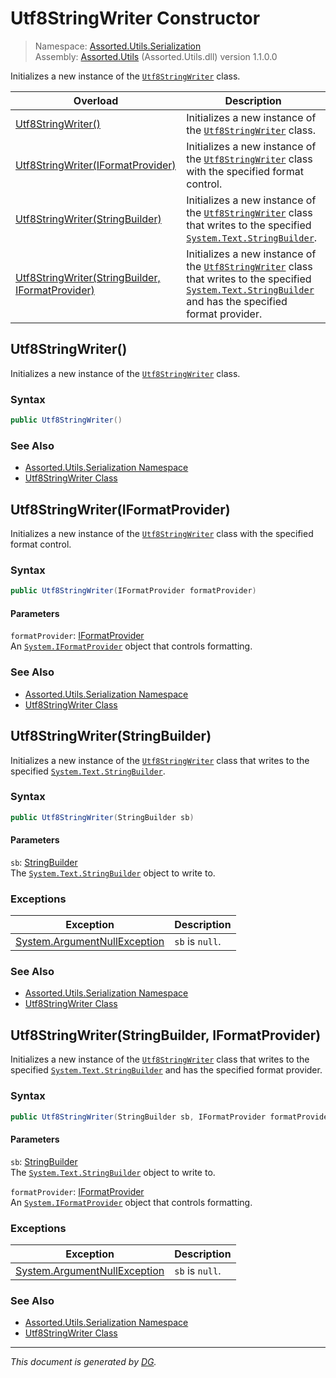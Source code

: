 ﻿# Utf8StringWriter Constructor

> Namespace: [Assorted.Utils.Serialization](index.md#assortedutilsserialization-namespace)\
> Assembly: [Assorted.Utils](index.md) (Assorted.Utils.dll) version 1.1.0.0

Initializes a new instance of the [`Utf8StringWriter`](Assorted.Utils.Serialization.Utf8StringWriter.md) class.

Overload | Description
--- | ---
[Utf8StringWriter()](Assorted.Utils.Serialization.Utf8StringWriter.-ctor.md#utf8stringwriter) | Initializes a new instance of the [`Utf8StringWriter`](Assorted.Utils.Serialization.Utf8StringWriter.md) class.
[Utf8StringWriter(IFormatProvider)](Assorted.Utils.Serialization.Utf8StringWriter.-ctor.md#utf8stringwriteriformatprovider) | Initializes a new instance of the [`Utf8StringWriter`](Assorted.Utils.Serialization.Utf8StringWriter.md) class with the specified format control.
[Utf8StringWriter(StringBuilder)](Assorted.Utils.Serialization.Utf8StringWriter.-ctor.md#utf8stringwriterstringbuilder) | Initializes a new instance of the [`Utf8StringWriter`](Assorted.Utils.Serialization.Utf8StringWriter.md) class that writes to the specified [`System.Text.StringBuilder`](https://docs.microsoft.com/en-us/dotnet/api/system.text.stringbuilder).
[Utf8StringWriter(StringBuilder, IFormatProvider)](Assorted.Utils.Serialization.Utf8StringWriter.-ctor.md#utf8stringwriterstringbuilder-iformatprovider) | Initializes a new instance of the [`Utf8StringWriter`](Assorted.Utils.Serialization.Utf8StringWriter.md) class that writes to the specified [`System.Text.StringBuilder`](https://docs.microsoft.com/en-us/dotnet/api/system.text.stringbuilder) and has the specified format provider.

## Utf8StringWriter()

Initializes a new instance of the [`Utf8StringWriter`](Assorted.Utils.Serialization.Utf8StringWriter.md) class.

### Syntax

```csharp
public Utf8StringWriter()
```

### See Also

- [Assorted.Utils.Serialization Namespace](index.md#assortedutilsserialization-namespace)
- [Utf8StringWriter Class](Assorted.Utils.Serialization.Utf8StringWriter.md)

## Utf8StringWriter(IFormatProvider)

Initializes a new instance of the [`Utf8StringWriter`](Assorted.Utils.Serialization.Utf8StringWriter.md) class with the specified format control.

### Syntax

```csharp
public Utf8StringWriter(IFormatProvider formatProvider)
```

#### Parameters

`formatProvider`: [IFormatProvider](https://docs.microsoft.com/en-us/dotnet/api/system.iformatprovider)\
An [`System.IFormatProvider`](https://docs.microsoft.com/en-us/dotnet/api/system.iformatprovider) object that controls formatting.

### See Also

- [Assorted.Utils.Serialization Namespace](index.md#assortedutilsserialization-namespace)
- [Utf8StringWriter Class](Assorted.Utils.Serialization.Utf8StringWriter.md)

## Utf8StringWriter(StringBuilder)

Initializes a new instance of the [`Utf8StringWriter`](Assorted.Utils.Serialization.Utf8StringWriter.md) class that writes to the specified [`System.Text.StringBuilder`](https://docs.microsoft.com/en-us/dotnet/api/system.text.stringbuilder).

### Syntax

```csharp
public Utf8StringWriter(StringBuilder sb)
```

#### Parameters

`sb`: [StringBuilder](https://docs.microsoft.com/en-us/dotnet/api/system.text.stringbuilder)\
The [`System.Text.StringBuilder`](https://docs.microsoft.com/en-us/dotnet/api/system.text.stringbuilder) object to write to.

### Exceptions

Exception | Description
--- | ---
[System.ArgumentNullException](https://docs.microsoft.com/en-us/dotnet/api/system.argumentnullexception) | `sb` is `null`.

### See Also

- [Assorted.Utils.Serialization Namespace](index.md#assortedutilsserialization-namespace)
- [Utf8StringWriter Class](Assorted.Utils.Serialization.Utf8StringWriter.md)

## Utf8StringWriter(StringBuilder, IFormatProvider)

Initializes a new instance of the [`Utf8StringWriter`](Assorted.Utils.Serialization.Utf8StringWriter.md) class that writes to the specified [`System.Text.StringBuilder`](https://docs.microsoft.com/en-us/dotnet/api/system.text.stringbuilder) and has the specified format provider.

### Syntax

```csharp
public Utf8StringWriter(StringBuilder sb, IFormatProvider formatProvider)
```

#### Parameters

`sb`: [StringBuilder](https://docs.microsoft.com/en-us/dotnet/api/system.text.stringbuilder)\
The [`System.Text.StringBuilder`](https://docs.microsoft.com/en-us/dotnet/api/system.text.stringbuilder) object to write to.

`formatProvider`: [IFormatProvider](https://docs.microsoft.com/en-us/dotnet/api/system.iformatprovider)\
An [`System.IFormatProvider`](https://docs.microsoft.com/en-us/dotnet/api/system.iformatprovider) object that controls formatting.

### Exceptions

Exception | Description
--- | ---
[System.ArgumentNullException](https://docs.microsoft.com/en-us/dotnet/api/system.argumentnullexception) | `sb` is `null`.

### See Also

- [Assorted.Utils.Serialization Namespace](index.md#assortedutilsserialization-namespace)
- [Utf8StringWriter Class](Assorted.Utils.Serialization.Utf8StringWriter.md)

---

_This document is generated by [DG](https://github.com/Khojasteh/dg)._
